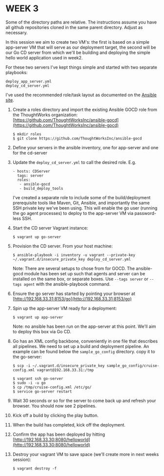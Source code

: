 WEEK 3
======

Some of the directory paths are relative. The instructions assume you have all github repositories cloned in the same parent directory.
Adjust as necessary.

In this session we aim to create two VM's: the first is based on a simple app-server VM that will serve as our deployment target, the second will be our Go CD server from which we'll be building and deploying the simple hello world application used in week2.

For these two servers I've kept things simple and started with two separate playbooks:

    deploy_app_server.yml
    deploy_cd_server.yml
    

I've used the recommended role/task layout as documented on the [Ansible site](http://docs.ansible.com/playbooks_best_practices.html#directory-layout).

1. Create a roles directory and import the existing Ansible GOCD role from the ThoughtWorks organization: [https://github.com/ThoughtWorksInc/ansible-gocd](https://github.com/ThoughtWorksInc/ansible-gocd)

   ```
   $ mkdir roles
   $ git clone https://github.com/ThoughtWorksInc/ansible-gocd
   ```

1. Define your servers in the ansible inventory, one for app-server and one for the cd-server

1. Update the `deploy_cd_server.yml` to call the desired role. E.g.

    ```
    - hosts: CDServer
      tags: server
      roles:
       - ansible-gocd
       - build_deploy_tools
    ```
    I've created a separate role to include some of the build/deployment prerequisite tools like Maven, Git, Ansible, and importantly the same SSH private key we've been using. This will enable the go user (running the go agent processes) to deploy to the app-server VM via password-less SSH.

1. Start the CD server Vagrant instance:
    
    ```
    $ vagrant up go-server
    ```

1. Provision the CD server. From your host machine:

    ```
	$ ansible-playbook -i inventory -u vagrant --private-key ~/.vagrant.d/insecure_private_key deploy_cd_server.yml
	```
    Note: There are several setups to chose from for GOCD. The ansible-gocd module has been set up such that agents and server can be installed on the same box, or separate boxes. Use `--tags server` or `--tags agent` with the ansible-playbook command.
    
1. Ensure the go server has started by pointing your browser at [http://192.168.33.31:8153/go](http://192.168.33.31:8153/go)

1. Spin up the app-server VM ready for a deployment:

   ```
   $ vagrant up app-server
   ```
   Note: no ansible has been run on the app-server at this point. We'll aim to deploy this box via Go CD.
   
1. Go has an XML config backbone, conveniently in one file that describes all pipelines. We need to set up a build and deployment pipeline. An example can be found below the `sample_go_config` directory. copy it to the go-server:

   ```
   $ scp -i ~/.vagrant.d/insecure_private_key sample_go_config/cruise-config.xml vagrant@192.168.33.31:/tmp

   $ vagrant ssh go-server
   $ sudo -i -u go
   $ cp /tmp/cruise-config.xml /etc/go/
   $ service go-server restart
   ```

1. Wait 30 seconds or so for the server to come back up and refresh your browser. You should now see 2 pipelines.

1. Kick off a build by clicking the play button.

1. When the build has completed, kick off the deployment.

1. Confirm the app has been deployed by hitting [http://192.168.33.30:8080/helloworld](http://192.168.33.30:8080/helloworld)

1. Destroy your vagrant VM to save space (we'll create more in next weeks session):

   ```
   $ vagrant destroy -f
   ```
